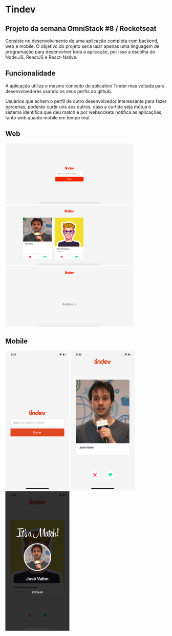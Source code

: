 # Tindev

## Projeto da semana OmniStack #8 / Rocketseat
Consiste no desenvolvimento de uma aplicação completa com backend, web e mobile. O objetivo do projeto seria usar apenas uma linguagem de programação para desenvolver toda a aplicação, por isso a escolha do Node.JS, ReactJS e React-Native.

## Funcionalidade

A aplicação utiliza o mesmo conceito do aplicativo Tinder mas voltada para desenvolvedores usando os seus perfis do github.

Usuários que achem o perfil de outro desenvolvedor interessante para fazer parcerias, poderão curtir uns aos outros, caso a curtida seja mútua o sistema identifica que deu match e por websockets notifica as aplicações, tanto web quanto mobile em tempo real.

## Web

<img src="img/web2.png" width="400" />
<img src="img/web3.png" width="400" />
<img src="img/web1.png" width="400" />

## Mobile

<img src="img/mob1.png" width="200" />
<img src="img/mob2.png" width="200" />
<img src="img/mob3.png" width="200" />
